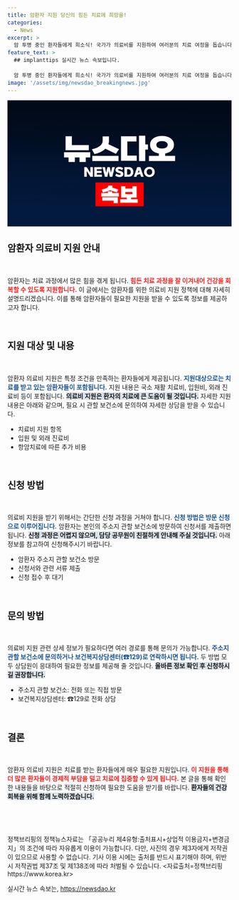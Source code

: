 ```yaml
---
title: 암환자 지원 당신의 힘든 치료에 희망을!
categories:
  - News
excerpt: >
  암 투병 중인 환자들에게 희소식! 국가가 의료비를 지원하여 여러분의 치료 여정을 돕습니다. 신청 방법과 혜택을 통해 건강 회복의 길로 나아가세요!
feature_text: >
  ## implanttips 실시간 뉴스 속보입니다.

  암 투병 중인 환자들에게 희소식! 국가가 의료비를 지원하여 여러분의 치료 여정을 돕습니다. 신청 방법과 혜택을 통해 건강 회복의 길로 나아가세요!
image: '/assets/img/newsdao_breakingnews.jpg'
---
```


<p><img src="/assets/img/newsdao_breakingnews.jpg" alt="implanttips 속보" /></p>

<h2 data-ke-size="size26">암환자 의료비 지원 안내</h2>

<p data-ke-size="size16">&nbsp;</p>

<p>암환자는 치료 과정에서 많은 힘을 겪게 됩니다. <b><span style="color: #ee2323;">힘든 치료 과정을 잘 이겨내어 건강을 회복할 수 있도록 지원합니다.</span></b> 이 글에서는 암환자를 위한 의료비 지원 정책에 대해 자세히 설명드리겠습니다. 이를 통해 암환자들이 필요한 지원을 받을 수 있도록 정보를 제공하고자 합니다. </p>

<p data-ke-size="size16">&nbsp;</p>

<h2 data-ke-size="size26">지원 대상 및 내용</h2>

<p data-ke-size="size16">&nbsp;</p>

<p>암환자 의료비 지원은 특정 조건을 만족하는 환자들에게 제공됩니다. <b><span style="color: #1a5490;">지원대상으로는 치료를 받고 있는 암환자들이 포함됩니다.</span></b> 지원 내용은 국소 재활 치료비, 입원비, 외래 진료비 등이 포함됩니다. <b><span style="background-color: #21538527;">의료비 지원은 환자의 치료에 큰 도움이 될 것입니다.</span></b> 자세한 지원 내용은 아래와 같으며, 필요 시 관할 보건소에 문의하여 자세한 상담을 받을 수 있습니다.</p>

<ul>
    <li>치료비 지원 항목</li>
    <li>입원 및 외래 진료비</li>
    <li>항암치료에 따른 추가 비용</li>
</ul>

<p data-ke-size="size16">&nbsp;</p>

<h2 data-ke-size="size26">신청 방법</h2>

<p data-ke-size="size16">&nbsp;</p>

<p>의료비 지원을 받기 위해서는 간단한 신청 과정을 거쳐야 합니다. <b><span style="color: #1a5490;">신청 방법은 방문 신청으로 이루어집니다.</span></b> 암환자는 본인의 주소지 관할 보건소에 방문하여 신청서를 제출하면 됩니다. <b><span style="background-color: #21538527;">신청 과정은 어렵지 않으며, 담당 공무원이 친절하게 안내해 주실 것입니다.</span></b> 아래 정보를 참고하여 신청해주시기 바랍니다.</p>

<ul>
    <li>암환자 주소지 관할 보건소 방문</li>
    <li>신청서와 관련 서류 제출</li>
    <li>신청 접수 후 대기</li>
</ul>

<p data-ke-size="size16">&nbsp;</p>

<h2 data-ke-size="size26">문의 방법</h2>

<p data-ke-size="size16">&nbsp;</p>

<p>의료비 지원 관련 상세 정보가 필요하다면 여러 경로를 통해 문의가 가능합니다. <b><span style="color: #1a5490;">주소지 관할 보건소에 문의하거나 보건복지상담센터(☎129)로 연락하시면 됩니다.</span></b> 두 방법 모두 상담원이 응대하여 필요한 정보를 제공해 줄 것입니다. <b><span style="background-color: #21538527;">올바른 정보 확인 후 신청하시길 권장합니다.</span></b></p>

<ul>
    <li>주소지 관할 보건소: 전화 또는 직접 방문</li>
    <li>보건복지상담센터: ☎129로 전화 상담</li>
</ul>

<p data-ke-size="size16">&nbsp;</p>

<h2 data-ke-size="size26">결론</h2>

<p data-ke-size="size16">&nbsp;</p>

<p>암환자 의료비 지원은 치료를 받는 환자들에게 매우 필요한 지원입니다. <b><span style="color: #ee2323;">이 지원을 통해 더 많은 환자들이 경제적 부담을 덜고 치료에 집중할 수 있게 됩니다.</span></b> 본 글을 통해 확인한 내용들을 바탕으로 적절히 신청하여 필요한 도움을 받기를 바랍니다. <b><span style="background-color: #21538527;">환자들의 건강 회복을 위해 함께 노력하겠습니다.</span></b></p>

<p data-ke-size="size16">&nbsp;</p>

<p data-ke-size="size16">&nbsp;</p>

<p>정책브리핑의 정책뉴스자료는 「공공누리 제4유형:출처표시+상업적 이용금지+변경금지」의 조건에 따라 자유롭게 이용이 가능합니다. 다만, 사진의 경우 제3자에게 저작권이 있으므로 사용할 수 없습니다. 기사 이용 시에는 출처를 반드시 표기해야 하며, 위반 시 저작권법 제37조 및 제138조에 따라 처벌될 수 있습니다. &lt;자료출처=정책브리핑 https://www.korea.kr></p>
실시간 뉴스 속보는, <a href="https://newsdao.kr" rel="dofollow">https://newsdao.kr</a>


